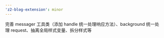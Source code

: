 ```yaml
---
'z2-blog-extension': minor
---
```


完善 messager 工具类（添加 handle 统一处理响应方法）、background 统一处理 request、抽离全局样式变量、拆分样式等
